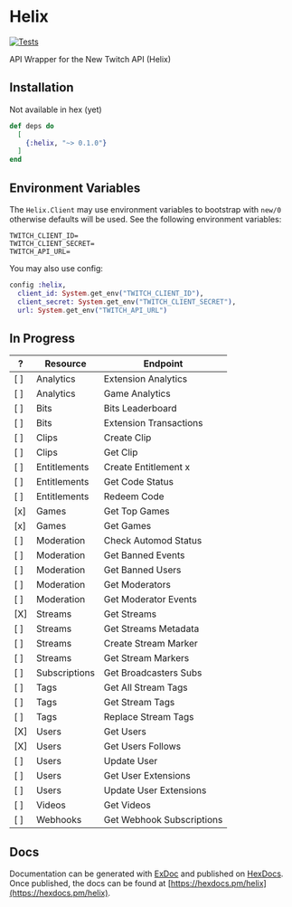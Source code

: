 # Helix

[![Tests](https://github.com/eein/helix/workflows/Tests/badge.svg)](https://github.com/Eein/helix/actions)

API Wrapper for the New Twitch API (Helix)

## Installation

Not available in hex (yet)

```elixir
def deps do
  [
    {:helix, "~> 0.1.0"}
  ]
end
```

## Environment Variables

The `Helix.Client` may use environment variables to bootstrap with `new/0` otherwise defaults will be used. See the following environment variables:

```
TWITCH_CLIENT_ID=
TWITCH_CLIENT_SECRET=
TWITCH_API_URL=
```

You may also use config:

```elixir
config :helix,
  client_id: System.get_env("TWITCH_CLIENT_ID"),
  client_secret: System.get_env("TWITCH_CLIENT_SECRET"),
  url: System.get_env("TWITCH_API_URL")
```

## In Progress

|  ?  | Resource            |	Endpoint                  |
| --- | ------------------- | ------------------------- |
| [ ] | Analytics           | Extension Analytics       |
| [ ] | Analytics           | Game Analytics            |
| [ ] | Bits                | Bits Leaderboard          |
| [ ] | Bits                | Extension Transactions    |
| [ ] | Clips               | Create Clip               |
| [ ] | Clips               | Get Clip                  |
| [ ] | Entitlements        | Create Entitlement x      |
| [ ] | Entitlements        | Get Code Status           |
| [ ] | Entitlements        | Redeem Code               |
| [x] | Games               | Get Top Games             |
| [x] | Games               | Get Games                 |
| [ ] | Moderation          | Check Automod Status      |
| [ ] | Moderation          | Get Banned Events         |
| [ ] | Moderation          | Get Banned Users          |
| [ ] | Moderation          | Get Moderators            |
| [ ] | Moderation          | Get Moderator Events      |
| [X] | Streams             | Get Streams               |
| [ ] | Streams             | Get Streams Metadata      |
| [ ] | Streams             | Create Stream Marker      |
| [ ] | Streams             | Get Stream Markers        |
| [ ] | Subscriptions       | Get Broadcasters Subs     |
| [ ] | Tags                | Get All Stream Tags       |
| [ ] | Tags                | Get Stream Tags           |
| [ ] | Tags                | Replace Stream Tags       |
| [X] | Users               | Get Users                 |
| [X] | Users               | Get Users Follows         |
| [ ] | Users               | Update User               |
| [ ] | Users               | Get User Extensions       |
| [ ] | Users               | Update User Extensions    |
| [ ] | Videos              | Get Videos                |
| [ ] | Webhooks            | Get Webhook Subscriptions |


## Docs

Documentation can be generated with [ExDoc](https://github.com/elixir-lang/ex_doc)
and published on [HexDocs](https://hexdocs.pm). Once published, the docs can
be found at [https://hexdocs.pm/helix](https://hexdocs.pm/helix).
